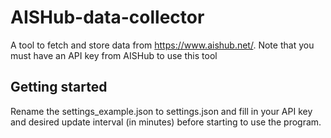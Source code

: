 # AISHub-data-collector
A tool to fetch and store data from https://www.aishub.net/. Note that you must have an API key from AISHub to use this tool

## Getting started
Rename the settings_example.json to settings.json and fill in your API key and desired update interval (in minutes) before starting to use the program.
